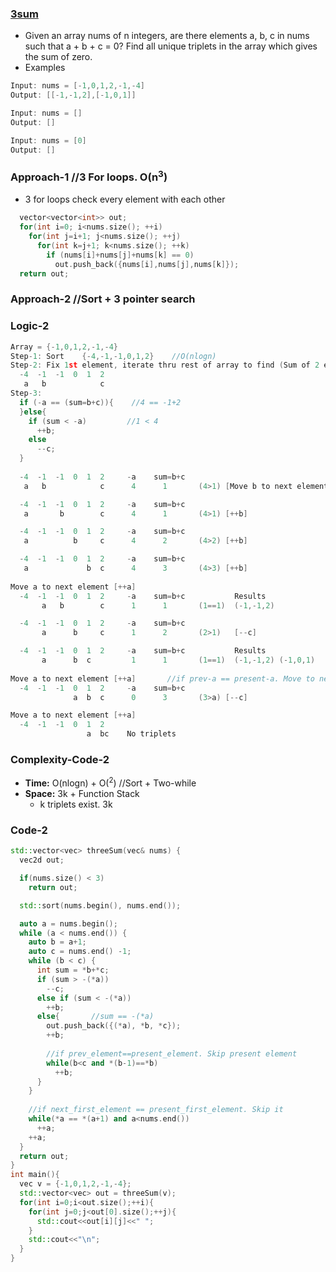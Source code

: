 ### [3sum](https://leetcode.com/problems/3sum/)
- Given an array nums of n integers, are there elements a, b, c in nums such that a + b + c = 0? Find all unique triplets in the array which gives the sum of zero.
- Examples
```c++
Input: nums = [-1,0,1,2,-1,-4]
Output: [[-1,-1,2],[-1,0,1]]

Input: nums = []
Output: []

Input: nums = [0]
Output: []
```

### Approach-1  //3 For loops. O(n<sup>3</sup>)
- 3 for loops check every element with each other
```c++
  vector<vector<int>> out;
  for(int i=0; i<nums.size(); ++i)
    for(int j=i+1; j<nums.size(); ++j)
      for(int k=j+1; k<nums.size(); ++k)
        if (nums[i]+nums[j]+nums[k] == 0)
          out.push_back({nums[i],nums[j],nums[k]});
  return out;    
```

### Approach-2  //Sort + 3 pointer search
### Logic-2
```c++
Array = {-1,0,1,2,-1,-4}
Step-1: Sort    {-4,-1,-1,0,1,2}    //O(nlogn)
Step-2: Fix 1st element, iterate thru rest of array to find (Sum of 2 elements == -(First_element)
  -4  -1  -1  0  1  2
   a   b            c
Step-3:
  if (-a == (sum=b+c)){    //4 == -1+2
  }else{
    if (sum < -a)         //1 < 4
      ++b;
    else
      --c;
  }
  
  -4  -1  -1  0  1  2     -a    sum=b+c
   a   b            c      4      1       (4>1) [Move b to next element ++b]

  -4  -1  -1  0  1  2     -a    sum=b+c
   a       b        c      4      1       (4>1) [++b]

  -4  -1  -1  0  1  2     -a    sum=b+c
   a          b     c      4      2       (4>2) [++b]

  -4  -1  -1  0  1  2     -a    sum=b+c
   a             b  c      4      3       (4>3) [++b]
   
Move a to next element [++a]
  -4  -1  -1  0  1  2     -a    sum=b+c           Results
       a   b        c      1      1       (1==1)  (-1,-1,2)

  -4  -1  -1  0  1  2     -a    sum=b+c        
       a      b     c      1      2       (2>1)   [--c]

  -4  -1  -1  0  1  2     -a    sum=b+c           Results
       a      b  c         1      1       (1==1)  (-1,-1,2) (-1,0,1)
       
Move a to next element [++a]       //if prev-a == present-a. Move to next element
  -4  -1  -1  0  1  2     -a    sum=b+c
              a  b  c      0      3       (3>a) [--c]   

Move a to next element [++a]
  -4  -1  -1  0  1  2   
                 a  bc    No triplets
```

### Complexity-Code-2
- **Time:** O(nlogn) + O(<sup>2</sup>)    //Sort + Two-while
- **Space:** 3k + Function Stack
  - k triplets exist. 3k

### Code-2
```c++
std::vector<vec> threeSum(vec& nums) {
  vec2d out;

  if(nums.size() < 3)
    return out;

  std::sort(nums.begin(), nums.end());

  auto a = nums.begin();
  while (a < nums.end()) {
    auto b = a+1;
    auto c = nums.end() -1;
    while (b < c) {
      int sum = *b+*c;
      if (sum > -(*a))
        --c;
      else if (sum < -(*a))
        ++b;
      else{       //sum == -(*a)
        out.push_back({(*a), *b, *c});
        ++b;
        
        //if prev_element==present_element. Skip present element
        while(b<c and *(b-1)==*b)
          ++b;
      }
    }
    
    //if next_first_element == present_first_element. Skip it
    while(*a == *(a+1) and a<nums.end())
      ++a;
    ++a;
  }
  return out;
}
int main(){
  vec v = {-1,0,1,2,-1,-4};
  std::vector<vec> out = threeSum(v);
  for(int i=0;i<out.size();++i){
    for(int j=0;j<out[0].size();++j){
      std::cout<<out[i][j]<<" ";
    }
    std::cout<<"\n";
  }
}
```

